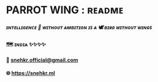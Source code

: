 # PARROT WING : ʀᴇᴀᴅᴍᴇ
##### ɪɴᴛᴇʟʟɪɢᴇɴᴄᴇ 🍃 ᴡɪᴛʜᴏᴜᴛ ᴀᴍʙɪᴛɪᴏɴ ɪꜱ ᴀ 🕊️ ʙɪʀᴅ ᴡɪᴛʜᴏᴜᴛ ᴡɪɴɢꜱ

#### 🗺️ ɪɴᴅɪᴀ  ✨✨✨✨  
#### 📧 snehkr.official@gmail.com
#### 🌐 https://snehkr.ml
